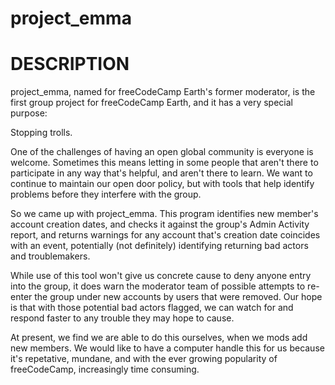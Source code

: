 # project_emma

DESCRIPTION
================================================================================
project_emma, named for freeCodeCamp Earth's former moderator, is the first 
group project for freeCodeCamp Earth, and it has a very special purpose:

Stopping trolls.

One of the challenges of having an open global community is everyone is welcome.
Sometimes this means letting in some people that aren't there to participate in 
any way that's helpful, and aren't there to learn. We want to continue to 
maintain our open door policy, but with tools that help identify problems before 
they interfere with the group.

So we came up with project_emma. This program identifies new member's account 
creation dates, and checks it against the group's Admin Activity report, and 
returns warnings for any account that's creation date coincides with an event, 
potentially (not definitely) identifying returning bad actors and troublemakers.

While use of this tool won't give us concrete cause to deny anyone entry into 
the group, it does warn the moderator team of possible attempts to re-enter the 
group under new accounts by users that were removed. Our hope is that with those 
potential bad actors flagged, we can watch for and respond faster to any trouble 
they may hope to cause.

At present, we find we are able to do this ourselves, when we mods add new 
members. We would like to have a computer handle this for us because it's 
repetative, mundane, and with the ever growing popularity of freeCodeCamp, 
increasingly time consuming.


